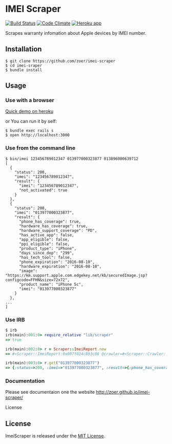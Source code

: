 # IMEI Scraper

[![Build Status](https://travis-ci.org/zoer/imei-scraper.svg)](https://travis-ci.org/zoer/imei-scraper)
[![Code Climate](https://codeclimate.com/github/zoer/imei-scraper/badges/gpa.svg)](https://codeclimate.com/github/zoer/imei-scraper)
[![Heroku app](https://camo.githubusercontent.com/be46aee4f8d55e322c3e7db60ea23a4deb5427c9/68747470733a2f2f6865726f6b752d62616467652e6865726f6b756170702e636f6d2f3f6170703d6865726f6b752d6261646765)](http://imei-scraper.herokuapp.com)

Scrapes warranty infomation about Apple devices by IMEI number.

## Installation

```shell
$ git clone https://github.com/zoer/imei-scraper
$ cd imei-sraper
$ bundle install
```


## Usage

### Use with a browser

[Quick demo on heroku](http://imei-scraper.herokuapp.com)

or You can run it by self:

```shell
$ bundle exec rails s
$ open http://localhost:3000
```

### Use from the command line

```shell
$ bin/imei 123456789012347 013977000323877 013896000639712
[
  {
    "status": 200,
    "imei": "123456789012347",
    "result": {
      "imei": "123456789012347",
      "not_activated": true
    }
  },
  {
    "status": 200,
    "imei": "013977000323877",
    "result": {
      "phone_has_coverage": true,
      "hardware_has_coverage": true,
      "hardware_support_coverage": "PD",
      "has_active_app": false,
      "app_eligible": false,
      "ppi_eligible": false,
      "product_type": "iPhone",
      "days_since_dop": "299",
      "has_tech_tool": false,
      "phone_expiration": "2016-08-10",
      "hardware_expiration": "2016-08-10",
      "image": "https://km.support.apple.com.edgekey.net/kb/securedImage.jsp?configcode=FFHN&size=72x72",
      "product_name": "iPhone 5c",
      "imei": "013977000323877"
    }
  },
...
]
```

### Use IRB

```ruby
$ irb
irb(main):001:0> require_relative "lib/scraper"
=> true

irb(main):002:0> r = Scraper::ImeiReport.new
=> #<Scraper::ImeiReport:0x007f024c893c08 @crawler=#<Scraper::Crawler::AppleImei:0x007f024c88d3d0>, @parser=#<Scraper::Parser::ImeiPage:0x007f024c868cd8 @data={}, @doc=nil>>

irb(main):003:0> r.get("013977000323877")
=> {:status=>200, :imei=>"013977000323877", :result=>{:phone_has_coverage=>true, :hardware_has_coverage=>true, :hardware_support_coverage=>"PD", :has_active_app=>false, :app_eligible=>false, :ppi_eligible=>false, :product_type=>"iPhone", :days_since_dop=>"299", :has_tech_tool=>false, :phone_expiration=>"2016-08-10", :hardware_expiration=>"2016-08-10", :image=>"https://km.support.apple.com.edgekey.net/kb/securedImage.jsp?configcode=FFHN&size=72x72", :product_name=>"iPhone 5c", :imei=>"013977000323877"}}
```

### Documentation

Please see documentaion one the  website http://zoer.github.io/imei-scraper/

License

## License

ImeiScraper is released under the [MIT License](http://www.opensource.org/licenses/MIT).
